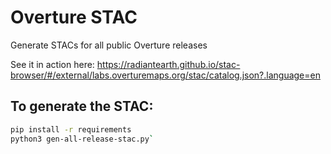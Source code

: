 # Overture STAC
Generate STACs for all public Overture releases

See it in action here: 
https://radiantearth.github.io/stac-browser/#/external/labs.overturemaps.org/stac/catalog.json?.language=en

## To generate the STAC:

```bash
pip install -r requirements
python3 gen-all-release-stac.py`
```
